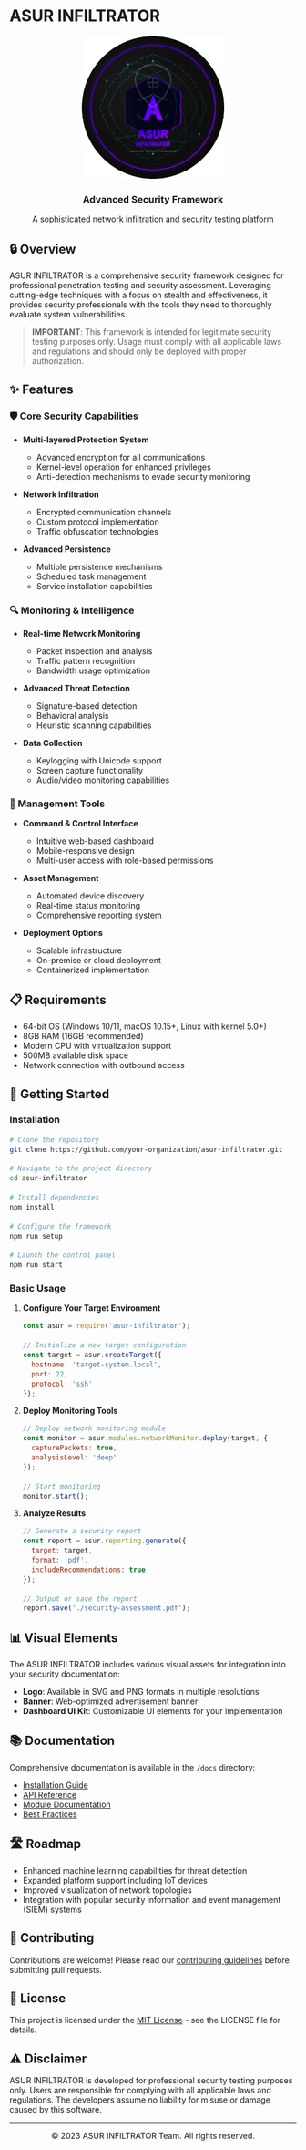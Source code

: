 # ASUR INFILTRATOR

<div align="center">
  <img src="asur_infiltrator_logo.png" alt="Asur Infiltrator Logo" width="250" height="250">
  <h3>Advanced Security Framework</h3>
  <p>A sophisticated network infiltration and security testing platform</p>
</div>

## 🔒 Overview

ASUR INFILTRATOR is a comprehensive security framework designed for professional penetration testing and security assessment. Leveraging cutting-edge techniques with a focus on stealth and effectiveness, it provides security professionals with the tools they need to thoroughly evaluate system vulnerabilities.

> **IMPORTANT**: This framework is intended for legitimate security testing purposes only. Usage must comply with all applicable laws and regulations and should only be deployed with proper authorization.

## ✨ Features

### 🛡️ Core Security Capabilities

- **Multi-layered Protection System**
  - Advanced encryption for all communications
  - Kernel-level operation for enhanced privileges
  - Anti-detection mechanisms to evade security monitoring

- **Network Infiltration**
  - Encrypted communication channels
  - Custom protocol implementation
  - Traffic obfuscation technologies

- **Advanced Persistence**
  - Multiple persistence mechanisms
  - Scheduled task management
  - Service installation capabilities

### 🔍 Monitoring & Intelligence

- **Real-time Network Monitoring**
  - Packet inspection and analysis
  - Traffic pattern recognition
  - Bandwidth usage optimization

- **Advanced Threat Detection**
  - Signature-based detection
  - Behavioral analysis
  - Heuristic scanning capabilities

- **Data Collection**
  - Keylogging with Unicode support
  - Screen capture functionality
  - Audio/video monitoring capabilities

### 🧰 Management Tools

- **Command & Control Interface**
  - Intuitive web-based dashboard
  - Mobile-responsive design
  - Multi-user access with role-based permissions

- **Asset Management**
  - Automated device discovery
  - Real-time status monitoring
  - Comprehensive reporting system

- **Deployment Options**
  - Scalable infrastructure
  - On-premise or cloud deployment
  - Containerized implementation

## 📋 Requirements

- 64-bit OS (Windows 10/11, macOS 10.15+, Linux with kernel 5.0+)
- 8GB RAM (16GB recommended)
- Modern CPU with virtualization support
- 500MB available disk space
- Network connection with outbound access

## 🚀 Getting Started

### Installation

```bash
# Clone the repository
git clone https://github.com/your-organization/asur-infiltrator.git

# Navigate to the project directory
cd asur-infiltrator

# Install dependencies
npm install

# Configure the framework
npm run setup

# Launch the control panel
npm run start
```

### Basic Usage

1. **Configure Your Target Environment**
   ```javascript
   const asur = require('asur-infiltrator');
   
   // Initialize a new target configuration
   const target = asur.createTarget({
     hostname: 'target-system.local',
     port: 22,
     protocol: 'ssh'
   });
   ```

2. **Deploy Monitoring Tools**
   ```javascript
   // Deploy network monitoring module
   const monitor = asur.modules.networkMonitor.deploy(target, {
     capturePackets: true,
     analysisLevel: 'deep'
   });
   
   // Start monitoring
   monitor.start();
   ```

3. **Analyze Results**
   ```javascript
   // Generate a security report
   const report = asur.reporting.generate({
     target: target,
     format: 'pdf',
     includeRecommendations: true
   });
   
   // Output or save the report
   report.save('./security-assessment.pdf');
   ```

## 📊 Visual Elements

The ASUR INFILTRATOR includes various visual assets for integration into your security documentation:

- **Logo**: Available in SVG and PNG formats in multiple resolutions
- **Banner**: Web-optimized advertisement banner
- **Dashboard UI Kit**: Customizable UI elements for your implementation

## 📚 Documentation

Comprehensive documentation is available in the `/docs` directory:

- [Installation Guide](./docs/installation.md)
- [API Reference](./docs/api-reference.md)
- [Module Documentation](./docs/modules/index.md)
- [Best Practices](./docs/best-practices.md)

## 🛣️ Roadmap

- Enhanced machine learning capabilities for threat detection
- Expanded platform support including IoT devices
- Improved visualization of network topologies
- Integration with popular security information and event management (SIEM) systems

## 🤝 Contributing

Contributions are welcome! Please read our [contributing guidelines](./CONTRIBUTING.md) before submitting pull requests.

## 📜 License

This project is licensed under the [MIT License](./LICENSE.md) - see the LICENSE file for details.

## ⚠️ Disclaimer

ASUR INFILTRATOR is developed for professional security testing purposes only. Users are responsible for complying with all applicable laws and regulations. The developers assume no liability for misuse or damage caused by this software.

---

<div align="center">
  <p>© 2023 ASUR INFILTRATOR Team. All rights reserved.</p>
</div> 
